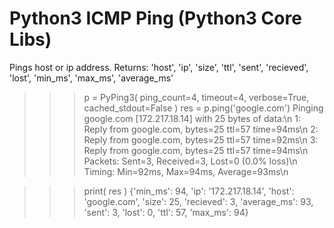 # Python3 ICMP Ping (Python3 Core Libs)

Pings host or ip address. Returns: 'host', 'ip', 'size', 'ttl', 'sent', 'recieved', 'lost', 'min_ms', 'max_ms', 'average_ms'

>>> p = PyPing3( ping_count=4, timeout=4, verbose=True, cached_stdout=False )
>>> res = p.ping('google.com')
    Pinging google.com [172.217.18.14] with 25 bytes of data:\n
    1: Reply from google.com, bytes=25 ttl=57 time=94ms\n
    2: Reply from google.com, bytes=25 ttl=57 time=92ms\n
    3: Reply from google.com, bytes=25 ttl=57 time=94ms\n
    Packets: Sent=3, Received=3, Lost=0 (0.0% loss)\n
    Timing: Min=92ms, Max=94ms, Average=93ms\n
    
>>> print( res )
{'min_ms': 94, 'ip': '172.217.18.14', 'host': 'google.com', 'size': 25, 'recieved': 3, 'average_ms': 93, 'sent': 3, 'lost': 0, 'ttl': 57, 'max_ms': 94}
